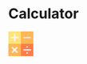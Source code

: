 # Calculator
<img src="https://github.com/JW5123/QT_project/blob/main/Calculator/IMG/calculator.png" width="10%">
